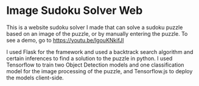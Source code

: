 # Image Sudoku Solver Web
This is a website sudoku solver I made that can solve a sudoku puzzle based on an image of the puzzle, or by manually entering the puzzle. To see a demo, go to https://youtu.be/lgouKNkifJI

I used Flask for the framework and used a backtrack search algorithm and certain inferences to find a solution to the puzzle in python. I used Tensorflow to train two Object Detection models and one classification model for the image processing of the puzzle, and Tensorflow.js to deploy the models client-side.

